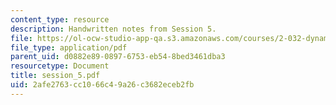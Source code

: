 ```yaml
---
content_type: resource
description: Handwritten notes from Session 5.
file: https://ol-ocw-studio-app-qa.s3.amazonaws.com/courses/2-032-dynamics-fall-2004/2afe2763cc1066c49a26c3682eceb2fb_session_5.pdf
file_type: application/pdf
parent_uid: d0882e89-0897-6753-eb54-8bed3461dba3
resourcetype: Document
title: session_5.pdf
uid: 2afe2763-cc10-66c4-9a26-c3682eceb2fb
---
```

